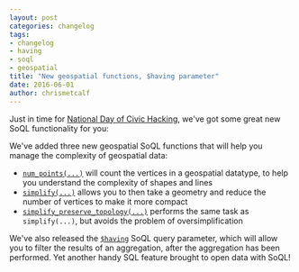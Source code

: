 ```yaml
---
layout: post
categories: changelog
tags:
- changelog
- having
- soql
- geospatial
title: "New geospatial functions, $having parameter"
date: 2016-06-01
author: chrismetcalf
---
```


Just in time for [National Day of Civic Hacking](/blog/2016/05/19/preparing-for-ndoch.html), we've got some great new SoQL functionality for you:

We've added three new geospatial SoQL functions that will help you manage the complexity of geospatial data:

- [`num_points(...)`](/docs/functions/num_points.html) will count the vertices in a geospatial datatype, to help you understand the complexity of shapes and lines
- [`simplify(...)`](/docs/functions/simplify.html) allows you to then take a geometry and reduce the number of vertices to make it more compact
- [`simplify_preserve_topology(...)`](/docs/functions/simplify_preserve_topology.html) performs the same task as `simplify(...)`, but avoids the problem of oversimplification

We've also released the [`$having`](/docs/queries/having.html) SoQL query parameter, which will allow you to filter the results of an aggregation, after the aggregation has been performed. Yet another handy SQL feature brought to open data with SoQL!
